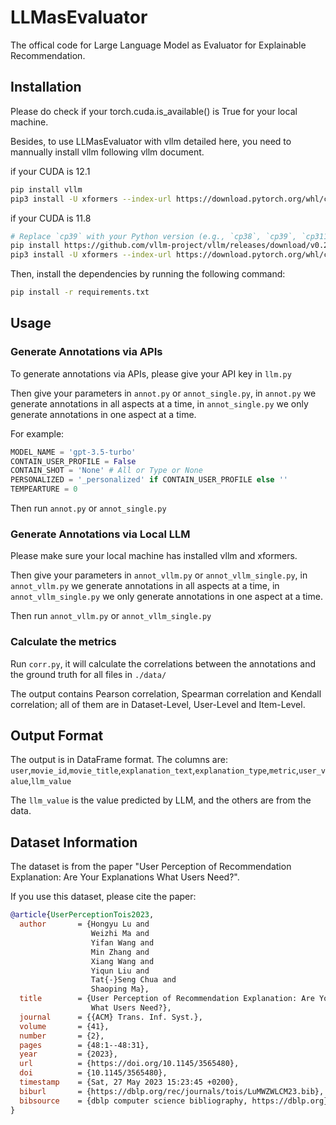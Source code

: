 # LLMasEvaluator

The offical code for Large Language Model as Evaluator for Explainable Recommendation.

## Installation

Please do check if your torch.cuda.is_available() is True for your local machine.

Besides, to use LLMasEvaluator with vllm detailed here, you need to mannually install vllm following vllm document.

if your CUDA is 12.1
```bash
pip install vllm
pip3 install -U xformers --index-url https://download.pytorch.org/whl/cu121
```
if your CUDA is 11.8
```bash
# Replace `cp39` with your Python version (e.g., `cp38`, `cp39`, `cp311`).
pip install https://github.com/vllm-project/vllm/releases/download/v0.2.2/vllm-0.2.2+cu118-cp39-cp39-manylinux1_x86_64.whl
pip3 install -U xformers --index-url https://download.pytorch.org/whl/cu118
```

Then, install the dependencies by running the following command:

```bash
pip install -r requirements.txt
```

## Usage

### Generate Annotations via APIs

To generate annotations via APIs, please give your API key in `llm.py`

Then give your parameters in `annot.py` or `annot_single.py`, in `annot.py` we generate annotations in all aspects at a time, in `annot_single.py` we only generate annotations in one aspect at a time.

For example:
```python
MODEL_NAME = 'gpt-3.5-turbo'
CONTAIN_USER_PROFILE = False
CONTAIN_SHOT = 'None' # All or Type or None
PERSONALIZED = '_personalized' if CONTAIN_USER_PROFILE else ''
TEMPEARTURE = 0
```

Then run `annot.py` or `annot_single.py`

### Generate Annotations via Local LLM

Please make sure your local machine has installed vllm and xformers.

Then give your parameters in `annot_vllm.py` or `annot_vllm_single.py`, in `annot_vllm.py` we generate annotations in all aspects at a time, in `annot_vllm_single.py` we only generate annotations in one aspect at a time.

Then run `annot_vllm.py` or `annot_vllm_single.py`

### Calculate the metrics

Run `corr.py`, it will calculate the correlations between the annotations and the ground truth for all files in `./data/`

The output contains Pearson correlation, Spearman correlation and Kendall correlation; all of them are in Dataset-Level, User-Level and Item-Level.

## Output Format

The output is in DataFrame format. The columns are:
`user`,`movie_id`,`movie_title`,`explanation_text`,`explanation_type`,`metric`,`user_value`,`llm_value`

The `llm_value` is the value predicted by LLM, and the others are from the data.

## Dataset Information

The dataset is from the paper "User Perception of Recommendation Explanation: Are Your Explanations What Users Need?".

If you use this dataset, please cite the paper:

```bibtex
@article{UserPerceptionTois2023,
  author       = {Hongyu Lu and
                  Weizhi Ma and
                  Yifan Wang and
                  Min Zhang and
                  Xiang Wang and
                  Yiqun Liu and
                  Tat{-}Seng Chua and
                  Shaoping Ma},
  title        = {User Perception of Recommendation Explanation: Are Your Explanations
                  What Users Need?},
  journal      = {{ACM} Trans. Inf. Syst.},
  volume       = {41},
  number       = {2},
  pages        = {48:1--48:31},
  year         = {2023},
  url          = {https://doi.org/10.1145/3565480},
  doi          = {10.1145/3565480},
  timestamp    = {Sat, 27 May 2023 15:23:45 +0200},
  biburl       = {https://dblp.org/rec/journals/tois/LuMWZWLCM23.bib},
  bibsource    = {dblp computer science bibliography, https://dblp.org}
}
```
